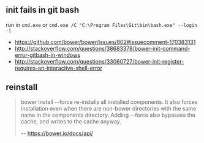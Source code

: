 ## init fails in git bash

run in `cmd.exe` or `cmd.exe /C "C:\Program Files\Git\bin\bash.exe" --login -i`

- https://github.com/bower/bower/issues/802#issuecomment-170383131
- http://stackoverflow.com/questions/38683378/bower-init-command-error-gitbash-in-windows
- http://stackoverflow.com/questions/33060727/bower-init-register-requires-an-interactive-shell-error

## reinstall

>bower install --force re-installs all installed components. It also forces installation even when there are non-bower directories with the same name in the components directory. Adding --force also bypasses the cache, and writes to the cache anyway.
>
>-- https://bower.io/docs/api/
